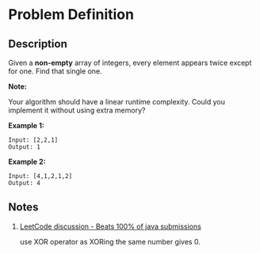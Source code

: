 # Problem Definition

## Description

Given a **non-empty** array of integers, every element appears twice except for one. Find that single one.

**Note:**

Your algorithm should have a linear runtime complexity. Could you implement it without using extra memory?

**Example 1:**

```text
Input: [2,2,1]
Output: 1
```

**Example 2:**

```text
Input: [4,1,2,1,2]
Output: 4
```

## Notes

1. [LeetCode discussion - Beats 100% of java submissions](https://leetcode.com/explore/interview/card/top-interview-questions-easy/92/array/549/discuss/143855/Beats-100-of-java-submissions)

    use XOR operator as XORing the same number gives 0.